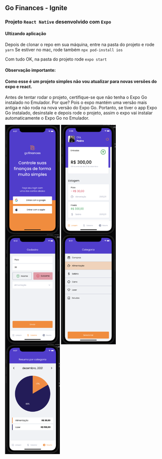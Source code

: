 ## Go Finances - Ignite

### Projeto `React Native` desenvolvido com `Expo`

#### Ultizando aplicação
Depois de clonar o repo em sua máquina, entre na pasta do projeto e rode `yarn`
Se estiver no mac, rode também `npx pod-install ios`

Com tudo OK, na pasta do projeto rode `expo start`

#### Observação importante: 
#### Como esse é um projeto simples não vou atualizar para novas versões do expo e react.
Antes de tentar rodar o projeto, certifique-se que não tenha o Expo Go instalado no Emulador. 
Por que? Pois o expo mantém uma versão mais antiga e não roda na nova versão do Expo Go. 
Portanto, se tiver o app Expo Go instalado, desinstale e depois rode o projeto, assim o expo vai instalar automaticamente o Expo Go no Emulador.



<div>
  <img align="center" alt="1" height="360em" width="180em" src="https://github.com/PedroSantosRocha/Go-Finances/blob/master/src/assets/screenshots/loginsocial.png">
  <img align="center" alt="1" height="360em" width="180em" src="https://github.com/PedroSantosRocha/Go-Finances/blob/master/src/assets/screenshots/home.png">
  <img align="center" alt="1" height="360em" width="180em" src="https://github.com/PedroSantosRocha/Go-Finances/blob/master/src/assets/screenshots/register.png">
  <img align="center" alt="1" height="360em" width="180em" src="https://github.com/PedroSantosRocha/Go-Finances/blob/master/src/assets/screenshots/category.png">
  <img align="center" alt="1" height="360em" width="180em" src="https://github.com/PedroSantosRocha/Go-Finances/blob/master/src/assets/screenshots/resume.png">
</div>
